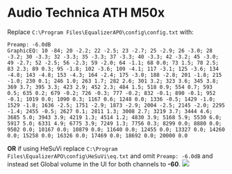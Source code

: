 # Audio Technica ATH M50x
Replace `C:\Program Files\EqualizerAPO\config\config.txt` with:
```
Preamp: -6.0dB
GraphicEQ: 10 -84; 20 -2.2; 22 -2.5; 23 -2.7; 25 -2.9; 26 -3.0; 28 -3.2; 30 -3.3; 32 -3.3; 35 -3.3; 37 -3.3; 40 -3.3; 42 -3.2; 45 -3.0; 49 -2.7; 52 -2.5; 56 -2.3; 59 -2.0; 64 -1.1; 68 0.0; 73 1.5; 78 2.5; 83 2.3; 89 0.3; 95 -1.8; 102 -3.6; 109 -4.1; 117 -3.1; 125 -3.6; 134 -4.8; 143 -4.8; 153 -4.3; 164 -2.4; 175 -3.0; 188 -2.8; 201 -1.8; 215 -1.0; 230 0.1; 246 1.0; 263 1.7; 282 2.6; 301 3.2; 323 3.6; 345 3.8; 369 3.7; 395 3.3; 423 2.9; 452 2.3; 484 1.5; 518 0.9; 554 0.7; 593 0.5; 635 0.2; 679 -0.2; 726 -0.3; 777 -0.2; 832 -0.1; 890 -0.1; 952 -0.1; 1019 0.0; 1090 0.3; 1167 0.6; 1248 0.0; 1336 -0.5; 1429 -1.0; 1529 -1.8; 1636 -2.5; 1751 -2.9; 1873 -2.9; 2004 -2.5; 2145 -2.0; 2295 -1.4; 2455 -0.5; 2627 0.1; 2811 1.3; 3008 2.7; 3219 3.7; 3444 4.6; 3685 5.0; 3943 3.9; 4219 1.3; 4514 1.2; 4830 3.9; 5168 5.9; 5530 6.0; 5917 5.0; 6331 4.9; 6775 3.9; 7249 1.3; 7756 0.3; 8299 0.0; 8880 0.0; 9502 0.0; 10167 0.0; 10879 0.0; 11640 0.0; 12455 0.0; 13327 0.0; 14260 0.0; 15258 0.0; 16326 0.0; 17469 0.0; 18692 0.0; 20000 0.0
```
**OR** if using HeSuVi replace `C:\Program Files\EqualizerAPO\config\HeSuVi\eq.txt` and omit `Preamp: -6.0dB` and instead set Global volume in the UI for both channels to **-60**.
![](https://raw.githubusercontent.com/jaakkopasanen/AutoEq/master/results/SBAF-Serious/headphoncecom/onear/Audio%20Technica%20ATH%20M50x/Audio%20Technica%20ATH%20M50x.png)